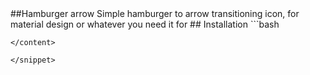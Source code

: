 <snippet>
  <content>
##Hamburger arrow
Simple hamburger to arrow transitioning icon, for material design
or whatever you need it for
## Installation
```bash
<link rel="stylesheet" href="menuIcon/menuIcon.css">
<script src="https://ajax.googleapis.com/ajax/libs/jquery/2.1.4/jquery.min.js"></script>
<script src="menuIcon/menuIcon.js"></script>


<div class="arrow-icon"></div>

<script>
		$('.arrow-icon').menuIcon();
</script>
```
</content>

</snippet>
